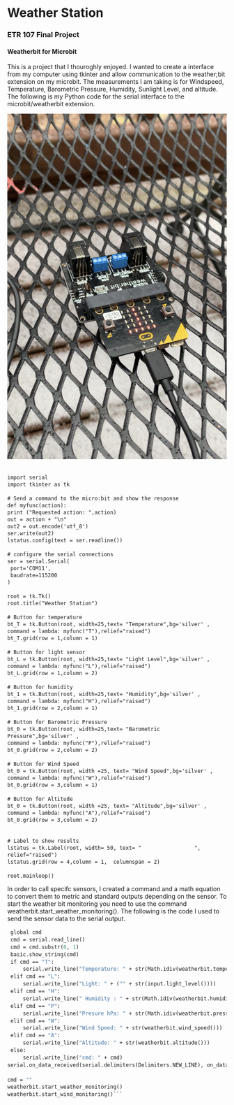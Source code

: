 # Weather Station
### ETR 107 Final Project
#### Weatherbit for Microbit
This is a project that I thouroghly enjoyed.  I wanted to create a interface from my computer using tkinter and allow communication to the weather;bit extension on my microbit.
The measurements I am taking is for Windspeed, Temperature, Barometric Pressure, Humidity, Sunlight Level, and altitude.  The following is my Python code for the serial interface to the microbit/weatherbit extension.
 
![Weatherbit](IMAGES/weatherbit.jpg)

   ```# Python serial interface to a micro:bit
   
   import serial
   import tkinter as tk

   # Send a command to the micro:bit and show the response
   def myfunc(action):
   print ("Requested action: ",action)
   out = action + "\n"
   out2 = out.encode('utf_8')
   ser.write(out2)   
   lstatus.config(text = ser.readline())

   # configure the serial connections
   ser = serial.Serial(
    port='COM11',
    baudrate=115200
   )

   root = tk.Tk()
   root.title("Weather Station")

   # Button for temperature 
   bt_T = tk.Button(root, width=25,text= "Temperature",bg='silver' ,
   command = lambda: myfunc("T"),relief="raised")
   bt_T.grid(row = 1,column = 1)

   # Button for light sensor 
   bt_L = tk.Button(root, width=25,text= "Light Level",bg='silver' ,
   command = lambda: myfunc("L"),relief="raised")
   bt_L.grid(row = 1,column = 2)

   # Button for humidity
   bt_1 = tk.Button(root, width=25,text= "Humidity",bg='silver' ,
   command = lambda: myfunc("H"),relief="raised")
   bt_1.grid(row = 2,column = 1)

   # Button for Barometric Pressure
   bt_0 = tk.Button(root, width=25,text= "Barometric Pressure",bg='silver' ,
   command = lambda: myfunc("P"),relief="raised")
   bt_0.grid(row = 2,column = 2)

   # Button for Wind Speed
   bt_0 = tk.Button(root, width =25, text= "Wind Speed",bg='silver' ,
   command = lambda: myfunc("W"),relief="raised")
   bt_0.grid(row = 3,column = 1)

   # Button for Altitude
   bt_0 = tk.Button(root, width =25, text= "Altitude",bg='silver' ,
   command = lambda: myfunc("A"),relief="raised")
   bt_0.grid(row = 3,column = 2)


   # Label to show results
   lstatus = tk.Label(root, width= 50, text= "                 ", relief="raised")
   lstatus.grid(row = 4,column = 1,  columnspan = 2)

   root.mainloop()
   ```
   
In order to call specifc sensors, I created a command and a math equation to convert them to metric and standard outputs depending on the sensor.  To start the weather bit monitoring you need to use the command weatherbit.start_weather_monitoring().  The following is the code I used to send the sensor data to the serial output.  
   
   ```def on_data_received():
    global cmd
    cmd = serial.read_line()
    cmd = cmd.substr(0, 1)
    basic.show_string(cmd)
    if cmd == "T":
        serial.write_line("Temperature: " + str(Math.idiv(weatherbit.temperature(), 100)))
    elif cmd == "L":
        serial.write_line("Light: " + ("" + str(input.light_level())))
    elif cmd == "H":
        serial.write_line(" Humidity : " + str(Math.idiv(weatherbit.humidity(), 1024)))
    elif cmd == "P":
        serial.write_line("Presure hPa: " + str(Math.idiv(weatherbit.pressure(), 25600)))
    elif cmd == "W":
        serial.write_line("Wind Speed: " + str(weatherbit.wind_speed()))
    elif cmd == "A":
        serial.write_line("Altitude: " + str(weatherbit.altitude()))
    else:
        serial.write_line("cmd: " + cmd)
serial.on_data_received(serial.delimiters(Delimiters.NEW_LINE), on_data_received)

cmd = ""
weatherbit.start_weather_monitoring()
weatherbit.start_wind_monitoring()```
